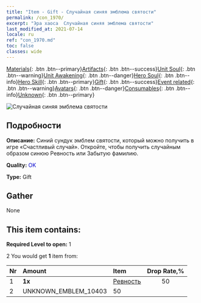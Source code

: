 ```yaml
---
title: "Item - Gift - Случайная синяя эмблема святости"
permalink: /con_1970/
excerpt: "Эра хаоса  Случайная синяя эмблема святости"
last_modified_at: 2021-07-14
locale: ru
ref: "con_1970.md"
toc: false
classes: wide
---
```

 [Materials](/ItemsRU/){: .btn .btn--primary}[Artifacts](/ItemsRU/Artifacts/){: .btn .btn--success}[Unit Soul](/ItemsRU/UnitSoul/){: .btn .btn--warning}[Unit Awakening](/ItemsRU/UnitAwakening/){: .btn .btn--danger}[Hero Soul](/ItemsRU/HeroSoul/){: .btn .btn--info}[Hero Skill](/ItemsRU/HeroSkill/){: .btn .btn--primary}[Gift](/ItemsRU/Gift/){: .btn .btn--success}[Event related](/ItemsRU/Events/){: .btn .btn--warning}[Avatars](/ItemsRU/Avatars/){: .btn .btn--danger}[Consumables](/ItemsRU/Consumables/){: .btn .btn--info}[Unknown](/ItemsRU/Unknown/){: .btn .btn--primary}

 ![Случайная синяя эмблема святости](/images/t/shenghui_4.png)

## Подробности
 **Описание:** Синий сундук эмблем святости, который можно получить в игре «Счастливый случай». Откройте, чтобы получить случайным образом синюю Ревность или Забытую фамилию.

 **Quality:** <span style="color: #0000CD">OK</span>

 **Type:** Gift

## Gather

  None

## This item contains:

 **Required Level to open:** 1

 2 You would get **1** item  from:

  | Nr | Amount |     Item    | Drop Rate,% |
  |:---|:-------|:------------|:---------:|
  | 1 |  **1x** | [Ревность](/ru/Emblem/Jealousy/) | 50 | 
  | 2 | UNKNOWN_EMBLEM_10403 | 50 | 
